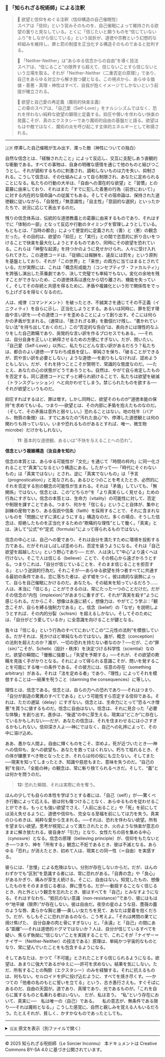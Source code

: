 ### 🐌 「知られざる呪術師」による注釈

>🔶 欲望と信仰をめぐる注釈（信仰構造の自己催眠性）<br>
スペアは「信仰」という営みそのものを、自己催眠によって維持される欲望の曇りと見なしている。とくに「信じたいと願うものを“信じていないふり”をしながら信じている」という屈折が、道徳や宗教という幻想的な枠組みを維持し、罪と罰の制度を正当化する構造そのものであると批判する。
>
>🔶 「Neither-Neither」は“あらゆる信念からの自由”を導く技法<br>
スペアは、“信じること”の限界すら超えて、信じないことすら信じないという立場を取る。それが「Neither-Neither（二重否定の原理）」であり、自己をあらゆる対立から解き放つ鍵となる。この視点から、あらゆる価値・善悪・真理・神性はすべて、自我が抱くイメージでしかないという前提が確立される。
>
>🔶 欲望と自己愛の再定義（魔術的快楽主義）<br>
この章のスペアは、「自己愛（Self-Love）」をナルシシズムではなく、恐れを伴わない純粋な欲望の顕現と定義する。抑圧や償いを伴わない快楽の発露こそが、真のエクスタシーであり魔術的自由の基盤だと語る。欲望はもはや敵ではなく、魔術の炎を呼び起こす主体的エネルギーとして称揚される。

---

🇯🇵 停滞した自己催眠が生み出す、濁った敵（神性についての独白）

自然な信念とは、「経験されたこと」によって反応し、交互に支配しあう直観的な衝動である。すべての事物は、自身の明確な感情を通じて他のものと結びつこうとし、それが調和するものに刺激され、調和しないものは力を失い、抑制される。こうして信念は、その仕組みによって自ら制限され、あなたに定められることになる。私たちの行動の大半は、「自由への潜在的な欲望」と「習慣」との葛藤に由来しており、それはまた「すでに犯した善悪の行為（前世において）」に対する内在的な宿命論への従属でもある。そしてその宿命論は、保持された道徳観に従いながら、「自発性」「無意識性」「自主性」「意図的な選択」といったかたちで、状況に応じて表出するのだ。

残りの信念体系は、伝統的な道徳教義との葛藤に由来するものであり、それはすでに「体制の一部」となって反応や行動のタイミングを管理しようとしている。もともとは、「当時の都合」によって便宜的に定義された〈善〉と〈悪〉の観念だった。その目的は、欲望の「抑圧」と「実行」との間で恣意的に折り合いをつけることで快楽を最大化しようとするものであり、同時にその欲望を恐れている。これらは「神聖な起源」を持つかのように見せかけられ、人々に受け入れられてきた。この道徳コードは、「従順には報酬を、違反には罰を」という原則を基盤としており、それが「この世界」と「来世」の両方に当てはまるとされている。だが実際には、これは「概念形成能力（コンセプティヴ・ファカルティ）」を誇張し演出した茶番劇であり、決して完璧でも単純でもない。変化の余地を残すことができないため、この道徳体系は進化から切り離され、機能を失っていく。そしてその存続と共感を得るために、矛盾や複雑化という形で関係性をでっち上げざるを得なくなるのだ。

人は、戒律（コマンドメント）を破ったとき、不誠実さを通じてその不正義（イニクィティ）を自らに示し、正当化しようとする。あるいは同時に、罪を犯す理由や言い訳を──その道徳コードを歪めることによって創り出す。そこには何らかの矛盾が生まれる。（通常は、「赦されざる罪」を数個だけ残し、“書かれていない法”を持ち出しておくのだ。）この“否定的な告白”は、表向きには理性的なふりをした自己欺瞞であり、突発的な言い訳を作るプロセスでもある。──それは、自分自身を正しいと納得させるための方便にすぎない。だが、問いたい。「自己愛（Self-Love）」以外に、私たちにどんな言い訳があるだろう？私たちは、都合のよい道徳──すなわち成長を促し、単純さを保ち、「破ることができるが、罰や言い訳を必要としない」ような道徳──を創りもしなければ、認めようともしない。だが、それを持つことこそが賢明で、常識的な態度なのだ。──たとえ、あなたの心の状態がどうであろうとも。自然は、やがて自ら肯定したものを否定する。同じ道徳コードにずっと縛られ続けることで、私たちは欲望を破滅（トランスグレッション）へと向かわせてしまう。禁じられたものを欲する──それが欲望というものだ。

抑圧すればするほど、罪は増す。しかし同時に、欲望そのものが“道徳本能の保持”を求めてもいる。つまり──欲望とは、その内部に矛盾を抱えたものなのだ。（そして、その矛盾は意外と弱々しい。）恐れることはない。地の牡牛（バアル、物質の象徴）は、すでにあなたの“汚れた良心”や、停滞した道徳観とは何の関わりも持っていない。いまや恐れるものがあるとすれば、唯一、微生物microbe）だけかもしれない。

>**11:** 基本的な道徳観、あるいは“不快を与えることへの恐れ”。

**信念という複雑構造（汝自身を知れ）**

信念の本質とは、あらゆる可能性が「文化」を通じて「時間の枠内」に同一化されることで“真実”になるという構造にある。したがって──「時代にそぐわないもの」は「真実ではない」とされ、逆に「真実でないもの」は「予言（prognostication）」と見なされる。あるひとつのことを考えたとき、必然的にそれを否定する別の観念の可能性が生まれる。それは「矛盾」していても、「無関係」ではない。信念とは、この“どちらか”を「より真実らしく見せる」ための行為にすぎない。信念の本質とは、生命力（vitality）の可能性に対して、否定や制限を課すことである。つまり、何かを「信じる」ということ自体が、集中と訓練の産物であり、ある仮説や信条（faith）を採用することで、それに含まれないものを「問題にせずに済むようにする」構造なのだ。多くの場合、そうした信念は、拒絶したものを正当化するための“欺瞞的な理性”として働く。「真実」とは、決して“公式”や“定式（formula）”によって得られるものではない。

信念の中心とは、自己への愛であり、それは自分を満たすために環境を投影する力である。だがそれはしばしば歪められ、否定を装うようになる。それは「自己欲望を超越したい」という野心であり──
だが、人は決して“中心”より遠くへは行けない。そこで人は信じる（believe）ことで、その核心から遠ざかろうとする。つまりこれは、「自分が信じていることを、そのまま信じることを拒否する」
という逆説的行為だ。それこそが──あらゆる欲望を持つ者すべてに共通する最初の条件である。恋に落ちた者は、必ず嘘をつく。彼は病的な装飾によって、自らを自己催眠にかけるのだ。あなたも、その結末を知っているだろう……人は、本当に「信じる」ことができるのは、常にたった一つのことだけだ。だがその信念の“内包（implexion）”があまりに重すぎて、それが“真実を殺す”ように感じられる。だからこそ、想像は永遠に続く。想像力は、やがてこう学ぶ：「観念こそが、自らを縛る強制力である」と。信念（belief）の「なぜ」を説明しようとすれば、その内的分裂（schism）を超えるしかない。そしてそのためには、「自分がどう愛しているか」に全意識を向けることが鍵となる。

我々は「信じる」という行為のすべてにおいてこの“二元性の法則”を模倣している。だがそれは、見かけほど単純なものではない。誰が、概念（conception）の法則を超えたのか？誰が、一切の恐れを持たない者なのか？──だが、この“罪（sin）”こそが、Schetic（設計・秩序）を決定づける科学性（sciential）なのだ。欲望の瞬間に「優雅に強要し」「失望を予期する」──それが、その欲望の欺瞞を見抜く手がかりとなる。それによって得られる意識こそが、問いを発することを可能にする唯一の条件である。その彼方には、任意の存在（something arbitrary）がある。それは「法を定める者」であり、「理性」によってそれを模倣することは──結果を呪うこと（damning the consequences）に等しい。

理性とは、信念である。信念とは、自らの力への恐れであり──それはつまり、「自分が創造の驚異のすべてである」という可能性すら否定する信仰である。それは、ただの遅延（delay）にすぎない。信念とは、生命力にとって“恐るべき憎悪”を買うに値するものだ。信念に自由はない。信念は、それに見合った「必要な体験」を創り出す。進歩は、“後退”の中に芽生える。現実は“どこか”に存在しているかもしれない──だが、あなたの信念は、それを住まわせるには小さすぎるかもしれない。信仰深き人よ──神にではなく、自己への礼拝によって、その中に溶け込め。

ああ、愚かな人間よ。自由に輝くものをこそ、崇めよ。死が近づいたとき──神への信仰も、女への欲望も、あなたを救ってはくれない。朽ちて枯れるとき、その体が嫌悪すべき物となったとき、それらは何の役にも立たない。そしてまた──現実を知ってしまったとき、知識や慈悲もまた、意味を失うのだ。“自己の剣”を抜け。「全能の神」の観念は、常に斬り捨てられるべきだ。そして、“義”とは何かを問うのだ。

>**12:** 恐れた瞬間、それは実際に命を奪う。

ほんの少しでも自らの本性を学ぼうとする者には、「自己（self）」が──驚くべき行動によって応える。彼は何も傷つけることなく、あらゆるものを従わせることができる。もっとも強い欲望でさえ、「人前に出ること」や「死」を前にしては消え失せるように、道徳や信仰も、完全なる至福を前にしては力を失う。真実のひらめきは、純粋な愛から生まれる。──それは、恐れを伴わない欲望。所有を望まない欲望。思考が視覚によって満たされたとき、火のような快楽が意志のままに解き放たれる。彼自身が「引力」となり、女性たちの目を集める中心（cynosure）となる。信念の原理（believing principle）が、信仰をもたないとき──つまり、神を「所有する」観念に不妊であるとき、彼は不滅となる。あらゆる「恐れ」が消えたとき、初めて人は、現実との同一性（＝自由）を実感する。

彼らには、「怠慢」による危険はない。分別が存在しないからだ。だが、ほんのわずかでも“区別”を意識する者には、常に恐れがある。「自責の念」や「良心」があるかぎり、痛みが芽生え続ける。そこに、自由はない。知覚したもの、想像したものをそのまま信じる者は、罪に堕ちる。だが──動揺することなく信じるとき、内と外という観念を忘れたとき、彼はすべてを「自己」とみなすようになる。それはすなわち、“抵抗のない意識（non-resistance）”であり、彼にはもはや“地平線（限界）”が存在しない。彼は自由だ。夜空の星のような目、薔薇の蕾のような唇、柔らかな胸と腰──美しい女たちを見て、あなたは愛着を抱くだろう。だが、もしもそこに恐れがあるのなら、こう考えよ。「それは拷問の果てに焼け焦げた、　自分自身の肉と骨にすぎない」と。「永遠」と「自己」の間にある“距離”──それは道徳的ドグマではないか？人は、自分が信じているすべてを疑い、焦らず執拗に“信じない”ことを実践することで、これこそが「ナイザー＝ナイザー（Neither-Neither）の技法である）原理は、単純かつ宇宙的なものとなり、常に望んでいたことをも包含するようになる。

そしてあなたは、かつて「不可能」とされたことすら信じられるようになる。欲望は、あまりに強大であるがゆえに──許可を求めない。結果を気にしない。ただ、所有することの陶酔（エクスタシー）のみを経験する。それに抗えるものは、何もない。セルロイドを炉に投げ込むように、すべてを焼き尽くす。──かつての「他者の名のもとに誓いを立てる」という、古き愚行さえも。すぐそばにあるのだ、自由の天国が。道であり、真理であり、光であるものが。「これを自らに属するものと名乗れる者はいない。　だが、私は言う。　“私”という存在において、真実に──　私は唯一の〈自己〉である。
　私の意志が、無条件である限り──それは魔術となる。」こうした感覚に、自然と親しみを覚える人もいるだろう。たとえそれが、貧しく、かすかなものであったとしても。

---

<details>
<summary>🇬🇧 原文を表示（別ファイルで開く）</summary>

🔗 [原文を読む 06_soliloquy_on_godhead_en.md](06_soliloqui_on_godhead_en.md)

</details>

---

© 2025 知られざる呪術師（Le Sorcier Inconnu）
本ドキュメントは Creative Commons BY-SA 4.0 に基づき公開されています。


